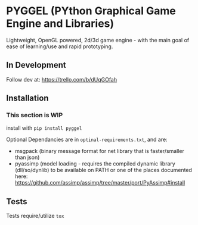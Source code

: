 
# PYGGEL (PYthon Graphical Game Engine and Libraries)

Lightweight, OpenGL powered, 2d/3d game engine - with the main goal of ease of learning/use and rapid prototyping.

## In Development

Follow dev at: https://trello.com/b/dUqGOfah

## Installation
### This section is WIP

install with `pip install pyggel`

Optional Dependancies are in `optinal-requirements.txt`, and are:
 * msgpack (binary message format for net library that is faster/smaller than json)
 * pyassimp (model loading - requires the compiled dynamic library (dll/so/dynlib) to be available on PATH or one of the places documented here: https://github.com/assimp/assimp/tree/master/port/PyAssimp#install

## Tests

Tests require/utilize `tox`
